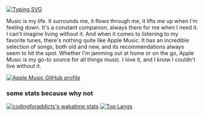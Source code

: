<a href="https://git.io/typing-svg"><img src="https://readme-typing-svg.demolab.com?font=Inter&duration=3000&pause=100&color=8806FF&center=true&vCenter=true&multiline=true&repeat=true&width=600&height=93&lines=Hello;I'm+Antoine%2C+A+highschool+student;I'm+a+young+developper+" alt="Typing SVG" /></a>

 Music is my life. It surrounds me, it flows through me, it lifts me up when I'm feeling down. It's a constant companion, always there for me when I need it. I can't imagine living without it. And when it comes to listening to my favorite tunes, there's nothing quite like Apple Music. It has an incredible selection of songs, both old and new, and its recommendations always seem to hit the spot. Whether I'm jamming out at home or on the go, Apple Music is my go-to source for all things music. I love it, and I know I couldn't live without it. 
 
 
 [![Apple Music GitHub profile](https://apple-music-github-profile.rayriffy.com/theme/light.svg?uid=000187.b35aecab20f6465ca1bba50dd0e21c73.2211)](https://github.com/rayriffy/apple-music-github-profile)
 
<h3>some stats because why not</h3>

 [![codingforaddicts's wakatime stats](https://github-readme-stats.vercel.app/api/wakatime?username=codingforaddicts)]([https://github.com/anuraghazra/github-readme-stats](https://github.com/codingforaddicts)) [![Top Langs](https://github-readme-stats.vercel.app/api/top-langs/?username=codingforaddicts&layout=compact)](https://github.com/codingforaddicts) 


<!---
CodingForAddicts/CodingForAddicts is a ✨ special ✨ repository
--->
